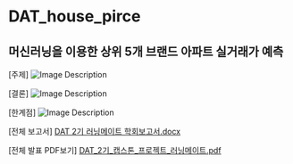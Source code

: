 # DAT_house_pirce

## 머신러닝을 이용한 상위 5개 브랜드 아파트 실거래가 예측

[주제]
![Image Description](https://raw.githubusercontent.com/vividbaek/DAT_house_pirce/main/Code/dat.png)

[결론]
![Image Description](https://raw.githubusercontent.com/vividbaek/DAT_house_pirce/main/Code/결론.png)

[한계점]
![Image Description](https://raw.githubusercontent.com/vividbaek/DAT_house_pirce/main/Code/한계점.png)

[전체 보고서]
[DAT 2기 러닝메이트 학회보고서.docx](https://github.com/vividbaek/DAT_house_pirce/files/15281702/DAT.2.docx)

[전체 발표 PDF보기]
[DAT_2기_캡스톤_프로젝트_러닝메이트.pdf](https://github.com/vividbaek/DAT_house_pirce/files/15281765/DAT_2._._._.pdf)




